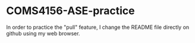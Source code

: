 # COMS4156-ASE-practice

In order to practice the "pull" feature, I change the README file directly on github using my web browser.
